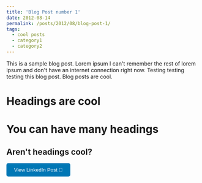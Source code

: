 ```yaml
---
title: 'Blog Post number 1'
date: 2012-08-14
permalink: /posts/2012/08/blog-post-1/
tags:
  - cool posts
  - category1
  - category2
---
```


This is a sample blog post. Lorem ipsum I can't remember the rest of lorem ipsum and don't have an internet connection right now. Testing testing testing this blog post. Blog posts are cool.

Headings are cool
======

You can have many headings
======

Aren't headings cool?
------

<a href="https://www.linkedin.com/posts/your-post-id" target="_blank">
  <button style="background-color:#0077B5; color:white; padding:10px 20px; border:none; border-radius:5px;">
    View LinkedIn Post 📢
  </button>
</a>